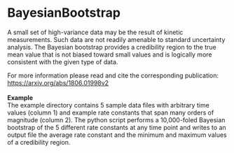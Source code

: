 # BayesianBootstrap

A small set of high-variance data may be the result of kinetic measurements. Such data are not readily amenable to standard uncertainty analysis. The Bayesian bootstrap provides a credibility region to the true mean value that is not biased toward small values and is logically more consistent with the given type of data.

For more information please read and cite the corresponding publication: https://arxiv.org/abs/1806.01998v2    
<br />
**Example**<br />
The example directory contains 5 sample data files with arbitrary time values (column 1) and example rate constants that span many orders of magnitude (column 2).  The python script performs a 10,000-foled Bayesian bootstrap of the 5 different rate constants at any time point and writes to an output file the average rate constant and the minimum and maximum values of a credibility region.  
  
